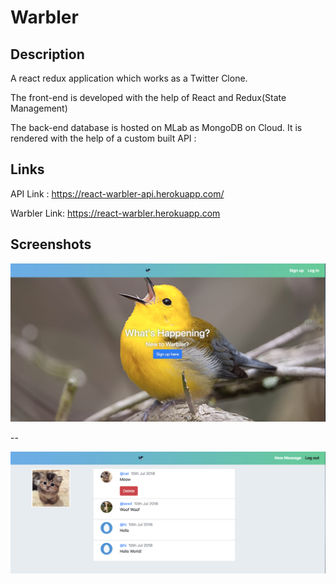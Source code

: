 # Warbler

## Description

A react redux application which works as a Twitter Clone.

The front-end is developed with the help of React and Redux(State Management)

The back-end database is hosted on MLab as MongoDB on Cloud. It is rendered with the help of a custom built API :

## Links

API Link : https://react-warbler-api.herokuapp.com/

Warbler Link: https://react-warbler.herokuapp.com

## Screenshots

![1](1.png)

--  

![2](2.png)

